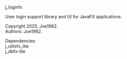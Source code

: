 j_loginfx

User login support library and UI for JavaFX applications.

Copyright 2025, Joe1962.   
Authors: Joe1962.

Dependencies:   
j_utilsfx_lite   
j_dbfx-lite
